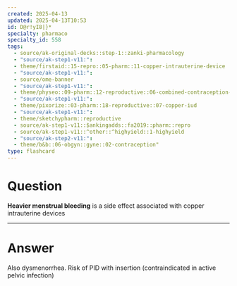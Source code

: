 ```yaml
---
created: 2025-04-13
updated: 2025-04-13T10:53
id: D@r!yI8|}*
specialty: pharmaco
specialty_id: 558
tags:
  - source/ak-original-decks::step-1::zanki-pharmacology
  - "source/ak-step1-v11:": 
  - theme/firstaid::15-repro::05-pharm::11-copper-intrauterine-device
  - "source/ak-step1-v11:": 
  - source/ome-banner
  - "source/ak-step1-v11:": 
  - theme/physeo::09-pharm::12-reproductive::06-combined-contraception-and-copper-iuds
  - "source/ak-step1-v11:": 
  - theme/pixorize::03-pharm::18-reproductive::07-copper-iud
  - "source/ak-step1-v11:": 
  - theme/sketchypharm::reproductive
  - source/ak-step1-v11::$ankingadds::fa2019::pharm::repro
  - source/ak-step1-v11::^other::^highyield::1-highyield
  - "source/ak-step2-v11:": 
  - theme/b&b::06-obgyn::gyne::02-contraception"
type: flashcard
---
```


# Question
**Heavier menstrual bleeding** is a side effect associated with copper intrauterine devices

---

# Answer
Also dysmenorrhea. Risk of PID with insertion (contraindicated in active pelvic infection)